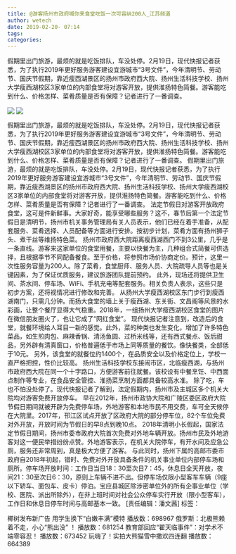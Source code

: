```yaml
---
title: @游客扬州市政府喊你来食堂吃饭一次可容纳200人_江苏频道
author: wetech
date: 2019-02-20- 07:14
tags: 
categories: 
---
```

假期里出门旅游，最烦的就是吃饭排队，车没处停。2月19日，现代快报记者获悉，为了执行2019年更好服务游客建设宜游城市“3号文件”，今年清明节、劳动节、国庆节假期，靠近瘦西湖景区的扬州市政府西大院、扬州生活科技学校、扬州大学瘦西湖校区3家单位的内部食堂将对游客开放，提供淮扬特色简餐。游客能吃到什么、价格怎样、菜肴质量是否有保障？记者进行了一番调查。
<!-- more -->
                
<img align="center" border="0" src="http://p2.ifengimg.com/a/2019_08/4999975190f6f3f_size49_w300_h149.jpg" />
                
<img align="center" border="0" src="http://p2.ifengimg.com/a/2016/0810/204c433878d5cf9size1_w16_h16.png" />
                
            
假期里出门旅游，最烦的就是吃饭排队，车没处停。2月19日，现代快报记者获悉，为了执行2019年更好服务游客建设宜游城市“3号文件”，今年清明节、劳动节、国庆节假期，靠近瘦西湖景区的扬州市政府西大院、扬州生活科技学校、扬州大学瘦西湖校区3家单位的内部食堂将对游客开放，提供淮扬特色简餐。游客能吃到什么、价格怎样、菜肴质量是否有保障？记者进行了一番调查。
假期里出门旅游，最烦的就是吃饭排队，车没处停。2月19日，现代快报记者获悉，为了执行2019年更好服务游客建设宜游城市“3号文件”，今年清明节、劳动节、国庆节假期，靠近瘦西湖景区的扬州市政府西大院、扬州生活科技学校、扬州大学瘦西湖校区3家单位的内部食堂将对游客开放，提供淮扬特色简餐。游客能吃到什么、价格怎样、菜肴质量是否有保障？记者进行了一番调查。
法定节假日对游客开放政府食堂，这可是件新鲜事。大家好奇，能享受哪些服务？这不，春节后第一个法定节假日是清明节，扬州市机关事务管理局有关人员表示，他们已经在着手准备，从配套服务、菜肴选择、人员配备等方面进行安排。按初步计划，菜肴方面有扬州狮子头、煮干丝等维扬特色菜。
扬州市政府西大院距离瘦西湖西门不到3公里，几乎是一条直线。游客来这家单位的食堂用餐，主要以快餐为主，几种组合式简餐可供选择，且根据季节不同配备餐食。至于价格，将参照市场价协商定价。预计，这里一次性服务容量为200人。除了菜肴，食堂厨师、服务人员、大院疏导人员等也是关键因素，为了保证优质服务，建议旅游团队提前预约。
此外，现场还将提供卫生间、茶水间、停车场、WiFi、手机充电等配套服务。相关负责人表示，这些只是初步方案，还将视情况进行修改和完善。
从扬州大学瘦西湖校区东门步行到瘦西湖南门，只需几分钟。而扬大食堂的墙上关于瘦西湖、东关街、文昌阁等风景的水彩画，让整个餐厅显得大气稳重。2018年，一组扬州大学瘦西湖校区食堂的图片在微信朋友圈火了，也让它成了“网红食堂”。
现代快报记者注意到，改造后的食堂，就餐环境给人耳目一新的感觉。此外，菜的种类也发生变化，增加了许多特色菜品，如生煎肉包、麻辣香锅、清汤鱼圆、过桥米线等，还有西式餐点、饭后甜品，另外辟有清真窗口，价格普遍低于市场上同等质量的餐饮。像快餐类，全部低于10元。
另外，该食堂的就餐位约1400个，在品质安全以及价格定位上，学校一直严格把控，性价比较高。
扬州生活科技学校东接闹市区，北临瘦西湖，与扬州市政府西大院在同一个十字路口，方便游客前往就餐。该校设有中餐烹饪、中西面点制作等专业，在食品安全管控、淮扬菜烹制方面都具备较高水准。
除了吃，车也不怕没处停了。现代快报记者了解到，法定假期内，扬州市及主城区多个机关大院均对游客免费开放停车。
早在2012年，扬州市政协大院和广陵区委区政府大院节假日期间就被开辟为免费停车场，外地游客和本地市民不用交费，车可全天候停在大院里。2017年，邗江区试点开放了区政府大院的部分停车位，82个车位免费对外开放，开放时间为节假日的早8点到晚10点。
2018年清明小长假起，国家法定节假日期间，扬州市委市政府大院首次免费对外地车辆开放。扬州市民及外地游客对这一便民举措纷纷点赞。外地游客表示，在机关大院停车，有开水间及应急公厕，服务还非常周到，真是极大方便了游客。
与此同时，扬州下属的高邮市委市政府自2018年初起，错时、免费对外开放具备条件的机关事业单位内部停车场和厕所。停车场开放时间：工作日当日18：30至次日7：45，休息日全天开放，夜间21：30至次日6：30，原则上车辆不进不出。但停车场仅限小型客车车辆（9座以下轿车、面包车、皮卡）停泊。宝应县城区除涉密单位外的所有企事业单位（学校、医院、派出所除外），在非上班时间对社会公众停车实行开放（限小型客车），工作日和休息日停车时间与高邮基本一致。
[责任编辑：潘文茜]
标签：
 
 
             
椰树发布新广告 用学生换下“白嫩丰满”模特
播放数：698967
俄罗斯：北极熊赖着不走，小心“熊出没” ！
播放数：681254
教育部回应“翟天临事件”：对学术不端零容忍！
播放数：673452
玩嗨了！实拍大熊猫雪中撒欢四连翻
播放数：664389
